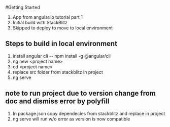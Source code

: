 #Getting Started
1. App from angular.io tutorial part 1
2. Initial build with StackBlitz
3. Skipped to deploy to move to local environment
## Steps to build in local environment
1. install angular cli -- npm install -g @angular/cli
2. ng new \<project name>
3. cd \<project name>
4. replace src folder from stackblitz in project
5. ng serve 
## note to run project due to version change from doc and dismiss error by polyfill
1. In package.json copy dependecies from stackblitz and replace in project
2. ng serve will run w/o error as version is now compatible

